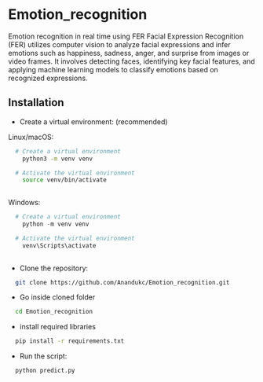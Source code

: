 # Emotion_recognition
Emotion recognition in real time using FER
Facial Expression Recognition (FER) utilizes computer vision to analyze facial expressions and infer emotions such as happiness, sadness, anger, and surprise from images or video frames. It involves detecting faces, identifying key facial features, and applying machine learning models to classify emotions based on recognized expressions.


## Installation

- Create a virtual environment: (recommended)

Linux/macOS:

```bash
  # Create a virtual environment
    python3 -m venv venv

  # Activate the virtual environment
    source venv/bin/activate
  
```

 Windows:

```powershell
  # Create a virtual environment
    python -m venv venv

  # Activate the virtual environment
    venv\Scripts\activate
  
```

- Clone the repository:


```bash
  git clone https://github.com/Anandukc/Emotion_recognition.git
```





- Go inside cloned folder


```bash
  cd Emotion_recognition
```

- install required libraries

```bash
  pip install -r requirements.txt
```

- Run the script:

```bash
  python predict.py
```
  



